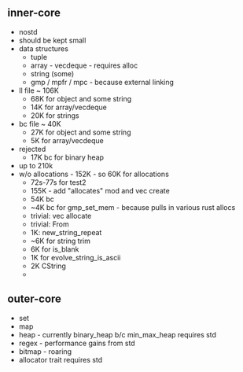 ## inner-core

- nostd
- should be kept small
- data structures
  - tuple
  - array - vecdeque - requires alloc
  - string (some)
  - gmp / mpfr / mpc - because external linking
- ll file ~ 106K
  - 68K for object and some string
  - 14K for array/vecdeque
  - 20K for strings
- bc file ~ 40K
  - 27K for object and some string
  - 5K for array/vecdeque
- rejected
  - 17K bc for binary heap
- up to 210k
- w/o allocations - 152K - so 60K for allocations
    - 72s-77s for test2 
    - 155K - add "allocates" mod and vec create
    - 54K bc
    - ~4K bc for gmp_set_mem - because pulls in various rust allocs
    - trivial: vec allocate
    - trivial: From<string>
    - 1K: new_string_repeat
    - ~6K for string trim
    - 6K for is_blank
    - 1K for evolve_string_is_ascii
    - 2K CString
    - 

## outer-core
  - set
  - map
  - heap - currently binary_heap b/c min_max_heap requires std
  - regex - performance gains from std
  - bitmap - roaring
  - allocator trait requires std